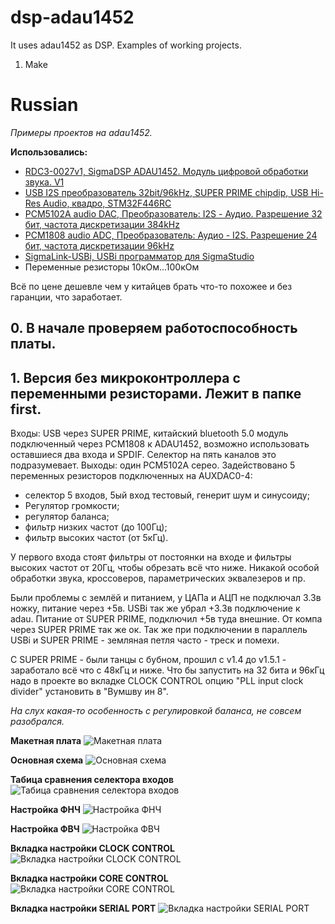 # dsp-adau1452

It uses adau1452 as DSP. Examples of working projects.


1. Make


# Russian

*Примеры проектов на adau1452.*

**Использовались:**
* [RDC3-0027v1, SigmaDSP ADAU1452. Модуль цифровой обработки звука. V1](https://www.chipdip.ru/product/rdc3-0027v1)
* [USB I2S преобразователь 32bit/96kHz, SUPER PRIME chipdip, USB Hi-Res Audio, квадро, STM32F446RC](https://www.chipdip.ru/product0/9000569733)
* [PCM5102A audio DAC, Преобразователь: I2S - Аудио. Разрешение 32 бит, частота дискретизации 384kHz](https://www.chipdip.ru/product/pcm5102a-audio-dac)
* [PCM1808 audio ADC, Преобразователь: Аудио - I2S. Разрешение 24 бит, частота дискретизации 96kHz](https://www.chipdip.ru/product/pcm1808-audio-adc)
* [SigmaLink-USBi, USBi программатор для SigmaStudio](https://www.chipdip.ru/product/sigmalink-usbi)
* Переменные резисторы 10кОм...100кОм

Всё по цене дешевле чем у китайцев брать что-то похожее и без гаранции, что заработает.

## 0. В начале проверяем работоспособность платы.

## 1. Версия без микроконтроллера с переменными резисторами. Лежит в папке first.
Входы: USB через SUPER PRIME, китайский bluetooth 5.0 модуль подключенный через PCM1808 к ADAU1452, возможно использовать оставшиеся два входа и SPDIF. Селектор на пять каналов это подразумевает.
Выходы: один PCM5102A серео.
Задействовано 5 переменных резисторов подключенных на AUXDAC0-4:
 - селектор 5 входов, 5ый вход тестовый, генерит шум и синусоиду;
 - Регулятор громкости;
 - регулятор баланса;
 - фильтр низких частот (до 100Гц);
 - фильтр высоких частот (от 5кГц).

У первого входа стоят фильтры от постоянки на входе и фильтры высоких частот от 20Гц, чтобы обрезать всё что ниже.
Никакой особой обработки звука, кроссоверов, параметрических эквалезеров и пр.

Были проблемы с землёй и питанием, у ЦАПа и АЦП не подключал 3.3в ножку, питание через +5в.
USBi так же убрал +3.3в подключение к adau.
Питание от SUPER PRIME, подключил +5в туда внешние. От компа через SUPER PRIME так же ок.
Так же при подключении в параллель USBi и SUPER PRIME - земляная петля часто - треск и помехи.

С SUPER PRIME - были танцы с бубном, прошил с v1.4 до v1.5.1 - заработало всё что с 48кГц и ниже.
Что бы запустить на 32 бита и 96кГц надо в проекте во вкладке CLOCK CONTROL опцию "PLL input clock divider" установить в "Вумшву ин 8".

*На слух какая-то особенность с регулировкой баланса, не совсем разобрался.*


**Макетная плата**
![Макетная плата](/first/maket.jpg)


**Основная схема**
![Основная схема](/first/main_scheme.png)


**Табица сравнения селектора входов**
![Табица сравнения селектора входов](/first/channel_select_table.png)


**Настройка ФНЧ**
![Настройка ФНЧ](/first/bass_settings.png)


**Настройка ФВЧ**
![Настройка ФВЧ](/first/treble_settings.png)


**Вкладка настройки CLOCK CONTROL**
![Вкладка настройки CLOCK CONTROL](/first/clock_control_settings.png)


**Вкладка настройки CORE CONTROL**
![Вкладка настройки CORE CONTROL](/first/core_control_settings.png)


**Вкладка настройки SERIAL PORT**
![Вкладка настройки SERIAL PORT](/first/serial_port_settings.png)
